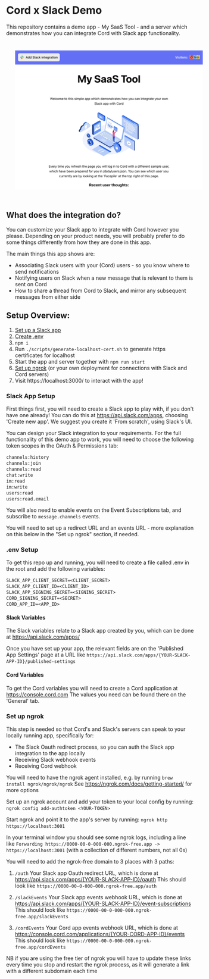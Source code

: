 # Cord x Slack Demo 

This repository contains a demo app - My SaaS Tool - and a server which demonstrates
how you can integrate Cord with Slack app functionality.

<p align="center">
<img src="./screenshot.png" width="600px" style="margin: 24px;">
</p>

## What does the integration do?
You can customize your Slack app to integrate with Cord however you please.  Depending
on your product needs, you will probably prefer to do some things differently 
from how they are done in this app.

The main things this app shows are:
* Associating Slack users with your (Cord) users - so you know where to send notifications 
* Notifying users on Slack when a new message that is relevant to them is sent on Cord
* How to share a thread from Cord to Slack, and mirror any subsequent messages from either side

## Setup Overview:
1. [Set up a Slack app](#slack-app-setup)
2. [Create .env](#env-setup)
3. `npm i`
4. Run `./scripts/generate-localhost-cert.sh` to generate https certificates for localhost
5. Start the app and server together with `npm run start`
6. [Set up ngrok](#set-up-ngrok) (or your own deployment for connections with Slack and Cord servers)
7. Visit https://localhost:3000/ to interact with the app!

### Slack App Setup
First things first, you will need to create a Slack app to play with, if you don't
have one already!  You can do this at https://api.slack.com/apps, choosing 
'Create new app'.  We suggest you create it 'From scratch', using Slack's UI.

You can design your Slack integration to your requirements.  For the full functionality
of this demo app to work, you will need to choose the following token scopes in 
the OAuth & Permissions tab:
```
channels:history
channels:join
channels:read
chat:write
im:read
im:write
users:read
users:read.email
```

You will also need to enable events on the Event Subscriptions tab, and subscribe
to `message.channels` events.

You will need to set up a redirect URL and an events URL - more explanation on 
this below in the "Set up ngrok" section, if needed.

### .env Setup

To get this repo up and running, you will need to create a file called .env in the 
root and add the following variables:
```
SLACK_APP_CLIENT_SECRET=<CLIENT_SECRET>
SLACK_APP_CLIENT_ID=<CLIENT_ID>
SLACK_APP_SIGNING_SECRET=<SIGNING_SECRET>
CORD_SIGNING_SECRET=<SECRET>
CORD_APP_ID=<APP_ID>
```

#### Slack Variables
The Slack variables relate to a Slack app created by you, which can be done at
https://api.slack.com/apps/

Once you have set up your app, the relevant fields are on the 'Published App
Settings' page at a URL like `https://api.slack.com/apps/{YOUR-SLACK-APP-ID}/published-settings`

#### Cord Variables
To get the Cord variables you will need to create a Cord application at https://console.cord.com
The values you need can be found there on the 'General' tab.


### Set up ngrok
This step is needed so that Cord's and Slack's servers can speak to your locally 
running app, specifically for:
* The Slack Oauth redirect process, so you can auth the Slack app integration to 
the app locally
* Receiving Slack webhook events
* Receiving Cord webhook

You will need to have the ngrok agent installed, e.g. by running
`brew install ngrok/ngrok/ngrok`
See https://ngrok.com/docs/getting-started/ for more options

Set up an ngrok account and add your token to your local config by running:
`ngrok config add-authtoken <YOUR-TOKEN>`

Start ngrok and point it to the app's server by running: 
`ngrok http https://localhost:3001`

In your terminal window you should see some ngrok logs, including a line like
`Forwarding https://0000-00-0-000-000.ngrok-free.app -> https://localhost:3001`
(with a collection of different numbers, not all 0s)

You will need to add the ngrok-free domain to 3 places with 3 paths:
1. `/auth`
Your Slack app Oauth redirect URL, which is done at https://api.slack.com/apps/{YOUR-SLACK-APP-ID}/oauth
This should look like `https://0000-00-0-000-000.ngrok-free.app/auth`

2. `/slackEvents`
Your Slack app events webhook URL, which is done at https://api.slack.com/apps/{YOUR-SLACK-APP-ID}/event-subscriptions
This should look like `https://0000-00-0-000-000.ngrok-free.app/slackEvents`

3. `/cordEvents`
Your Cord app events webhook URL, which is done at https://console.cord.com/applications/{YOUR-CORD-APP-ID}/events
This should look like `https://0000-00-0-000-000.ngrok-free.app/cordEvents`

NB if you are using the free tier of ngrok you will have to update these links
every time you stop and restart the ngrok process, as it will generate a link
with a different subdomain each time

